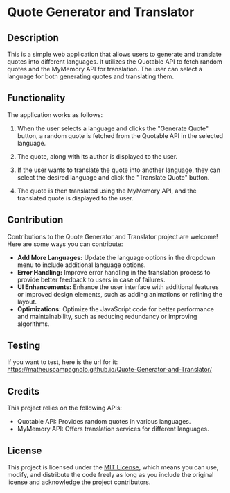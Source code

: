 # Quote Generator and Translator

## Description

This is a simple web application that allows users to generate and translate quotes into different languages. It utilizes the Quotable API to fetch random quotes and the MyMemory API for translation. The user can select a language for both generating quotes and translating them.

## Functionality

The application works as follows:

1. When the user selects a language and clicks the "Generate Quote" button, a random quote is fetched from the Quotable API in the selected language.

2. The quote, along with its author is displayed to the user.

3. If the user wants to translate the quote into another language, they can select the desired language and click the "Translate Quote" button.

4. The quote is then translated using the MyMemory API, and the translated quote is displayed to the user.

## Contribution

Contributions to the Quote Generator and Translator project are welcome! Here are some ways you can contribute:

- **Add More Languages:** Update the language options in the dropdown menu to include additional language options.
- **Error Handling:** Improve error handling in the translation process to provide better feedback to users in case of failures.
- **UI Enhancements:** Enhance the user interface with additional features or improved design elements, such as adding animations or refining the layout.
- **Optimizations:** Optimize the JavaScript code for better performance and maintainability, such as reducing redundancy or improving algorithms.

## Testing

If you want to test, here is the url for it: https://matheuscampagnolo.github.io/Quote-Generator-and-Translator/

## Credits
This project relies on the following APIs:
- Quotable API: Provides random quotes in various languages.
- MyMemory API: Offers translation services for different languages.

## License

This project is licensed under the [MIT License](LICENSE), which means you can use, modify, and distribute the code freely as long as you include the original license and acknowledge the project contributors.